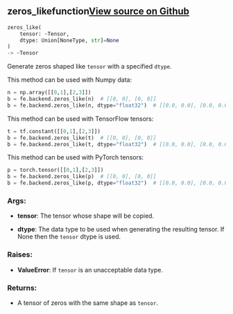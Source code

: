 ## zeros_like<span class="tag">function</span><a class="sourcelink" href=https://github.com/fastestimator/fastestimator/blob/r1.2/fastestimator/backend/zeros_like.py/#L26-L67>View source on Github</a>
```python
zeros_like(
	tensor: ~Tensor,
	dtype: Union[NoneType, str]=None
)
-> ~Tensor
```
Generate zeros shaped like `tensor` with a specified `dtype`.

This method can be used with Numpy data:
```python
n = np.array([[0,1],[2,3]])
b = fe.backend.zeros_like(n)  # [[0, 0], [0, 0]]
b = fe.backend.zeros_like(n, dtype="float32")  # [[0.0, 0.0], [0.0, 0.0]]
```

This method can be used with TensorFlow tensors:
```python
t = tf.constant([[0,1],[2,3]])
b = fe.backend.zeros_like(t)  # [[0, 0], [0, 0]]
b = fe.backend.zeros_like(t, dtype="float32")  # [[0.0, 0.0], [0.0, 0.0]]
```

This method can be used with PyTorch tensors:
```python
p = torch.tensor([[0,1],[2,3]])
b = fe.backend.zeros_like(p)  # [[0, 0], [0, 0]]
b = fe.backend.zeros_like(p, dtype="float32")  # [[0.0, 0.0], [0.0, 0.0]]
```


<h3>Args:</h3>


* **tensor**: The tensor whose shape will be copied.

* **dtype**: The data type to be used when generating the resulting tensor. If None then the `tensor` dtype is used. 

<h3>Raises:</h3>


* **ValueError**: If `tensor` is an unacceptable data type.

<h3>Returns:</h3>

<ul class="return-block"><li>    A tensor of zeros with the same shape as <code>tensor</code>.

</li></ul>

